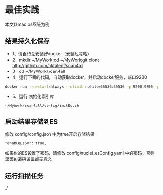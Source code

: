 # 最佳实践
本文以mac os系统为例

## 结果持久化保存
* 1、请自行先安装好docker（安装过程略）
* 2、mkdir ~/MyWork;cd ~/MyWork;git clone http://github.com/hktalent/scan4all
* 3、cd ~/MyWork/scan4all
* 4、运行下面的代码，自动获取docker，并启动docker服务，端口9200
```bash
docker run --restart=always --ulimit nofile=65536:65536 -p 9200:9200 -p 9300:9300 -d --name es -v $PWD/logs:/usr/share/elasticsearch/logs -v $PWD/config/elasticsearch.yml:/usr/share/elasticsearch/config/elasticsearch.yml -v $PWD/config/jvm.options:/usr/share/elasticsearch/config/jvm.options  -v $PWD/data:/usr/share/elasticsearch/data  hktalent/elasticsearch:7.16.2
```
* 5、运行 初始化索引库
```
~/MyWork/scan4all/config/initEs.sh
```
## 启动结果存储到ES
修改 config/config.json 中为true开启存储结果
```
"enableEsSv": true,
```
如果你的ES设置了密码，请修改
config/nuclei_esConfig.yaml
中的密码，否则里面的密码设置都无意义

## 运行扫描任务
./